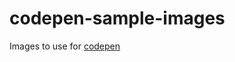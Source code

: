 # codepen-sample-images

Images to use for <a href="https://codepen.io/hisamikurita" target="_blank">codepen</a>
